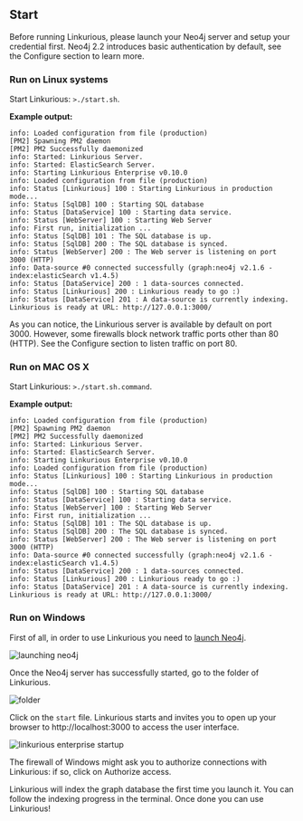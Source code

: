 ## Start

Before running Linkurious, please launch your Neo4j server and setup your credential first. Neo4j 2.2 introduces basic authentication by default, see the Configure section to learn more.

### Run on Linux systems

Start Linkurious: `>./start.sh`. 

**Example output:**
```Text
info: Loaded configuration from file (production)
[PM2] Spawning PM2 daemon
[PM2] PM2 Successfully daemonized
info: Started: Linkurious Server.
info: Started: ElasticSearch Server.
info: Starting Linkurious Enterprise v0.10.0
info: Loaded configuration from file (production)
info: Status [Linkurious] 100 : Starting Linkurious in production mode... 
info: Status [SqlDB] 100 : Starting SQL database 
info: Status [DataService] 100 : Starting data service. 
info: Status [WebServer] 100 : Starting Web Server
info: First run, initialization ...
info: Status [SqlDB] 101 : The SQL database is up.
info: Status [SqlDB] 200 : The SQL database is synced.
info: Status [WebServer] 200 : The Web server is listening on port 3000 (HTTP)
info: Data-source #0 connected successfully (graph:neo4j v2.1.6 - index:elasticSearch v1.4.5)
info: Status [DataService] 200 : 1 data-sources connected. 
info: Status [Linkurious] 200 : Linkurious ready to go :) 
info: Status [DataService] 201 : A data-source is currently indexing.
Linkurious is ready at URL: http://127.0.0.1:3000/
```

As you can notice, the Linkurious server is available by default on port 3000. However, some firewalls block network traffic ports other than 80 (HTTP). See the Configure section to listen traffic on port 80.


### Run on MAC OS X


Start Linkurious: `>./start.sh.command`. 

**Example output:** 
```Text
info: Loaded configuration from file (production)
[PM2] Spawning PM2 daemon
[PM2] PM2 Successfully daemonized
info: Started: Linkurious Server.
info: Started: ElasticSearch Server.
info: Starting Linkurious Enterprise v0.10.0
info: Loaded configuration from file (production)
info: Status [Linkurious] 100 : Starting Linkurious in production mode... 
info: Status [SqlDB] 100 : Starting SQL database 
info: Status [DataService] 100 : Starting data service. 
info: Status [WebServer] 100 : Starting Web Server
info: First run, initialization ...
info: Status [SqlDB] 101 : The SQL database is up.
info: Status [SqlDB] 200 : The SQL database is synced.
info: Status [WebServer] 200 : The Web server is listening on port 3000 (HTTP)
info: Data-source #0 connected successfully (graph:neo4j v2.1.6 - index:elasticSearch v1.4.5)
info: Status [DataService] 200 : 1 data-sources connected. 
info: Status [Linkurious] 200 : Linkurious ready to go :) 
info: Status [DataService] 201 : A data-source is currently indexing.
Linkurious is ready at URL: http://127.0.0.1:3000/
```


### Run on Windows

First of all, in order to use Linkurious you need to [launch Neo4j](http://neo4j.com/download/).


![launching neo4j](https://raw.githubusercontent.com/Linkurious/linkurious-enterprise-manual/master/screenshots/138.png)

Once the Neo4j server has successfully started, go to the folder of Linkurious.

![folder](https://raw.githubusercontent.com/Linkurious/linkurious-enterprise-manual/master/screenshots/139.png)

Click on the ```start``` file. Linkurious starts and invites you to open up your browser to http://localhost:3000 to access the user interface.

![linkurious enterprise startup](https://raw.githubusercontent.com/Linkurious/linkurious-enterprise-manual/master/screenshots/140.png)

<div class="alert alert-warning">
    <i class="octicon octicon-stop"></i> The firewall of Windows might ask you to authorize connections with Linkurious: if so, click on Authorize access.
</div>

Linkurious will index the graph database the first time you launch it. You can follow the indexing progress in the terminal. Once done you can use Linkurious!


